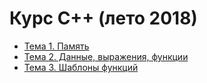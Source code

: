 # Курс С++ (лето 2018)


- [Тема 1. Память](part1.md)
- [Тема 2. Данные, выражения, функции](part2.md)
- [Тема 3. Шаблоны функций](part3.md)
